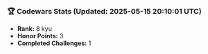 ### 🏆 Codewars Stats (Updated: 2025-05-15 20:10:01 UTC)

- **Rank:** 8 kyu
- **Honor Points:** 3
- **Completed Challenges:** 1
